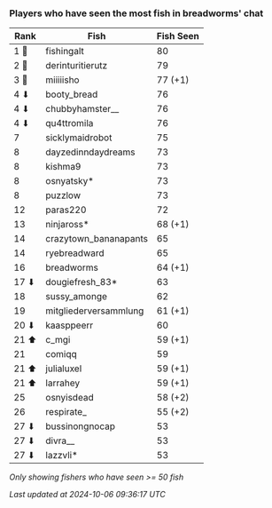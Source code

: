 ### Players who have seen the most fish in breadworms' chat
| Rank | Fish | Fish Seen |
|------|--------|-----------|
| 1 🥇  | fishingalt  | 80 |
| 2 🥈  | derinturitierutz  | 79 |
| 3 🥉  | miiiiisho  | 77 (+1) |
| 4 ⬇ | booty_bread  | 76 |
| 4 ⬇ | chubbyhamster__  | 76 |
| 4 ⬇ | qu4ttromila  | 76 |
| 7  | sicklymaidrobot  | 75 |
| 8  | dayzedinndaydreams  | 73 |
| 8  | kishma9  | 73 |
| 8  | osnyatsky*  | 73 |
| 8  | puzzlow  | 73 |
| 12  | paras220  | 72 |
| 13  | ninjaross*  | 68 (+1) |
| 14  | crazytown_bananapants  | 65 |
| 14  | ryebreadward  | 65 |
| 16  | breadworms  | 64 (+1) |
| 17 ⬇ | dougiefresh_83*  | 63 |
| 18  | sussy_amonge  | 62 |
| 19  | mitgliederversammlung  | 61 (+1) |
| 20 ⬇ | kaasppeerr  | 60 |
| 21 ⬆ | c_mgi  | 59 (+1) |
| 21  | comiqq  | 59 |
| 21 ⬆ | julialuxel  | 59 (+1) |
| 21 ⬆ | larrahey  | 59 (+1) |
| 25  | osnyisdead  | 58 (+2) |
| 26  | respirate_  | 55 (+2) |
| 27 ⬇ | bussinongnocap  | 53 |
| 27 ⬇ | divra__  | 53 |
| 27 ⬇ | lazzvli*  | 53 |

_Only showing fishers who have seen >= 50 fish_

_Last updated at 2024-10-06 09:36:17 UTC_